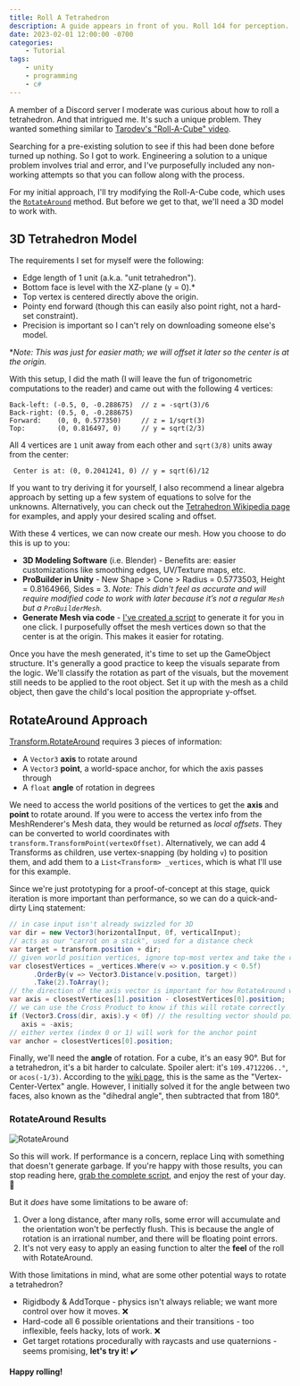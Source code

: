 ```yaml
---
title: Roll A Tetrahedron
description: A guide appears in front of you. Roll 1d4 for perception.
date: 2023-02-01 12:00:00 -0700
categories:
    - Tutorial
tags: 
    - unity
    - programming
    - c#
---
```


A member of a Discord server I moderate was curious about how to roll a tetrahedron. And that intrigued me. It's such a unique problem.
They wanted something similar to [Tarodev's "Roll-A-Cube" video](https://www.youtube.com/watch?v=V9rVZ9mf0uA).

Searching for a pre-existing solution to see if this had been done before turned up nothing.
So I got to work.
Engineering a solution to a unique problem involves trial and error,
and I've purposefully included any non-working attempts so that you can follow along with the process.

For my initial approach, I'll try modifying the Roll-A-Cube code, which uses the [`RotateAround`](https://docs.unity3d.com/ScriptReference/Transform.RotateAround.html) method.
But before we get to that, we'll need a 3D model to work with.

## 3D Tetrahedron Model

The requirements I set for myself were the following:

- Edge length of 1 unit (a.k.a. "unit tetrahedron").
- Bottom face is level with the XZ-plane (y = 0).\*
- Top vertex is centered directly above the origin.
- Pointy end forward (though this can easily also point right, not a hard-set constraint).
- Precision is important so I can't rely on downloading someone else's model.

\**Note: This was just for easier math; we will offset it later so the center is at the origin.*

With this setup, I did the math (I will leave the fun of trigonometric computations to the reader) and came out with the following 4 vertices:
```
Back-left: (-0.5, 0, -0.288675)  // z = -sqrt(3)/6
Back-right: (0.5, 0, -0.288675)
Forward:    (0, 0, 0.577350)     // z = 1/sqrt(3)
Top:        (0, 0.816497, 0)     // y = sqrt(2/3)
```

All 4 vertices are `1` unit away from each other and `sqrt(3/8)` units away from the center:

```
 Center is at: (0, 0.2041241, 0) // y = sqrt(6)/12
```

If you want to try deriving it for yourself, I also recommend a linear algebra approach by setting up a few system of equations to solve for the unknowns.
Alternatively, you can check out the [Tetrahedron Wikipedia page](https://en.wikipedia.org/wiki/Tetrahedron#Coordinates_for_a_regular_tetrahedron) for examples, and apply your desired scaling and offset.

With these 4 vertices, we can now create our mesh. How you choose to do this is up to you:
- **3D Modeling Software** (i.e. Blender) - Benefits are: easier customizations like smoothing edges, UV/Texture maps, etc.
- **ProBuilder in Unity** - New Shape > Cone > Radius = 0.5773503, Height = 0.8164966, Sides = 3.
*Note: This didn't feel as accurate and will require modified code to work with later because it’s not a regular `Mesh` but a `ProBuilderMesh`.*
- **Generate Mesh via code** - [I've created a script](https://gist.github.com/Libberator/26c9176e4e51d7a52481ab90175d265d#file-tetrahedronmeshcreator-cs) to generate it for you in one click. 
I purposefully offset the mesh vertices down so that the center is at the origin. This makes it easier for rotating.

Once you have the mesh generated, it's time to set up the GameObject structure.
It's generally a good practice to keep the visuals separate from the logic.
We'll classify the rotation as part of the visuals, but the movement still needs to be applied to the root object.
Set it up with the mesh as a child object, then gave the child's local position the appropriate y-offset.

## RotateAround Approach

[Transform.RotateAround](https://docs.unity3d.com/ScriptReference/Transform.RotateAround.html) requires 3 pieces of information:
- A `Vector3` **axis** to rotate around
- A `Vector3` **point**, a world-space anchor, for which the axis passes through
- A `float` **angle** of rotation in degrees


We need to access the world positions of the vertices to get the **axis** and **point** to rotate around.
If you were to access the vertex info from the MeshRenderer's Mesh data, they would be returned as *local offsets*.
They can be converted to world coordinates with `transform.TransformPoint(vertexOffset)`.
Alternatively, we can add 4 Transforms as children, use vertex-snapping (by holding `v`) to position them, and add them to a `List<Transform> _vertices`, which is what I'll use for this example.

Since we're just prototyping for a proof-of-concept at this stage, quick iteration is more important than performance, so we can do a quick-and-dirty Linq statement:

```csharp
// in case input isn't already swizzled for 3D
var dir = new Vector3(horizontalInput, 0f, verticalInput);
// acts as our "carrot on a stick", used for a distance check
var target = transform.position + dir;
// given world position vertices, ignore top-most vertex and take the closest two
var closestVertices = _vertices.Where(v => v.position.y < 0.5f)
      .OrderBy(v => Vector3.Distance(v.position, target))
      .Take(2).ToArray();
// the direction of the axis vector is important for how RotateAround works
var axis = closestVertices[1].position - closestVertices[0].position;
// we can use the Cross Product to know if this will rotate correctly
if (Vector3.Cross(dir, axis).y < 0f) // the resulting vector should point upwards
   axis = -axis;
// either vertex (index 0 or 1) will work for the anchor point
var anchor = closestVertices[0].position;
```

Finally, we'll need the **angle** of rotation. For a cube, it's an easy 90°. But for a tetrahedron, it's a bit harder to calculate.
Spoiler alert: it's `109.4712206..°`, or `acos(-1/3)`. According to the [wiki page](https://en.wikipedia.org/wiki/Tetrahedron#Angles_and_distances), this is the same as the "Vertex-Center-Vertex" angle.
However, I initially solved it for the angle between two faces, also known as the "dihedral angle", then subtracted that from 180°.

### RotateAround Results

![RotateAround](rotateAround.gif)

So this will work. If performance is a concern, replace Linq with something that doesn't generate garbage.
If you're happy with those results, you can stop reading here, [grab the complete script](https://gist.github.com/Libberator/26c9176e4e51d7a52481ab90175d265d#file-tetrahedronmoverrotatearound-cs), and enjoy the rest of your day. :confetti_ball:

But it *does* have some limitations to be aware of:
1. Over a long distance, after many rolls, some error will accumulate and the orientation won't be perfectly flush.
This is because the angle of rotation is an irrational number, and there will be floating point errors.
2. It's not very easy to apply an easing function to alter the **feel** of the roll with RotateAround.

With those limitations in mind, what are some other potential ways to rotate a tetrahedron?
- Rigidbody & AddTorque - physics isn't always reliable; we want more control over how it moves. :x:
- Hard-code all 6 possible orientations and their transitions - too inflexible, feels hacky, lots of work. :x:
- Get target rotations procedurally with raycasts and use quaternions - seems promising, **let's try it**! :heavy_check_mark:


**Happy rolling!**
